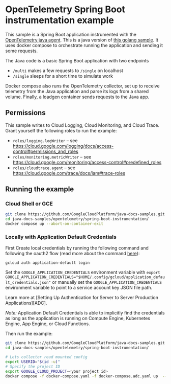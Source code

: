 # OpenTelemetry Spring Boot instrumentation example

This sample is a Spring Boot application instrumented with the [OpenTelemetry java
agent](https://opentelemetry.io/docs/instrumentation/java/automatic/). This is a java version
of [this golang
sample](https://github.com/GoogleCloudPlatform/golang-samples/tree/main/opentelemetry/instrumentation).
It uses docker compose to orchestrate running the application and sending it some requests.

The Java code is a basic Spring Boot application with two endpoints
- `/multi` makes a few requests to `/single` on localhost
- `/single` sleeps for a short time to simulate work

Docker compose also runs the OpenTelemetry collector, set up to receive telemetry from the Java
application and parse its logs from a shared volume. Finally, a loadgen container sends
requests to the Java app.

## Permissions

This sample writes to Cloud Logging, Cloud Monitoring, and Cloud Trace. Grant yourself the
following roles to run the example:
- `roles/logging.logWriter` – see https://cloud.google.com/logging/docs/access-control#permissions_and_roles
- `roles/monitoring.metricWriter` – see https://cloud.google.com/monitoring/access-control#predefined_roles
- `roles/cloudtrace.agent` – see https://cloud.google.com/trace/docs/iam#trace-roles

## Running the example

### Cloud Shell or GCE

```sh
git clone https://github.com/GoogleCloudPlatform/java-docs-samples.git
cd java-docs-samples/opentelemetry/spring-boot-instrumentation/
docker compose up --abort-on-container-exit
```

### Locally with Application Default Credentials


First Create local credentials by running the following command and following the
oauth2 flow (read more about the command [here][auth_command]):

	gcloud auth application-default login

Set the `GOOGLE_APPLICATION_CREDENTIALS` environment variable with `export GOOGLE_APPLICATION_CREDENTIALS="$HOME/.config/gcloud/application_default_credentials.json"`
or manually set the `GOOGLE_APPLICATION_CREDENTIALS` environment variable to point to a service
account key JSON file path.

Learn more at [Setting Up Authentication for Server to Server Production Applications][ADC].

*Note:* Application Default Credentials is able to implicitly find the credentials as long as the application is running on Compute Engine, Kubernetes Engine, App Engine, or Cloud Functions.

Then run the example:

```sh
git clone https://github.com/GoogleCloudPlatform/java-docs-samples.git
cd java-docs-samples/opentelemetry/spring-boot-instrumentation/

# Lets collector read mounted config
export USERID="$(id -u)"
# Specify the project ID
export GOOGLE_CLOUD_PROJECT=<your project id>
docker compose -f docker-compose.yaml -f docker-compose.adc.yaml up  --abort-on-container-exit
```

[auth_command]: https://cloud.google.com/sdk/gcloud/reference/beta/auth/application-default/login
